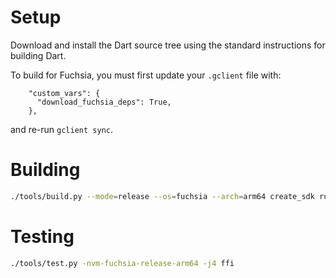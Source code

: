 # Setup

Download and install the Dart source tree using the standard instructions for building Dart.

To build for Fuchsia, you must first update your `.gclient` file with:
```
    "custom_vars": {
      "download_fuchsia_deps": True,
    },
```

and re-run `gclient sync`.

# Building

```bash
./tools/build.py --mode=release --os=fuchsia --arch=arm64 create_sdk runtime
```


# Testing

```bash
./tools/test.py -nvm-fuchsia-release-arm64 -j4 ffi
```

